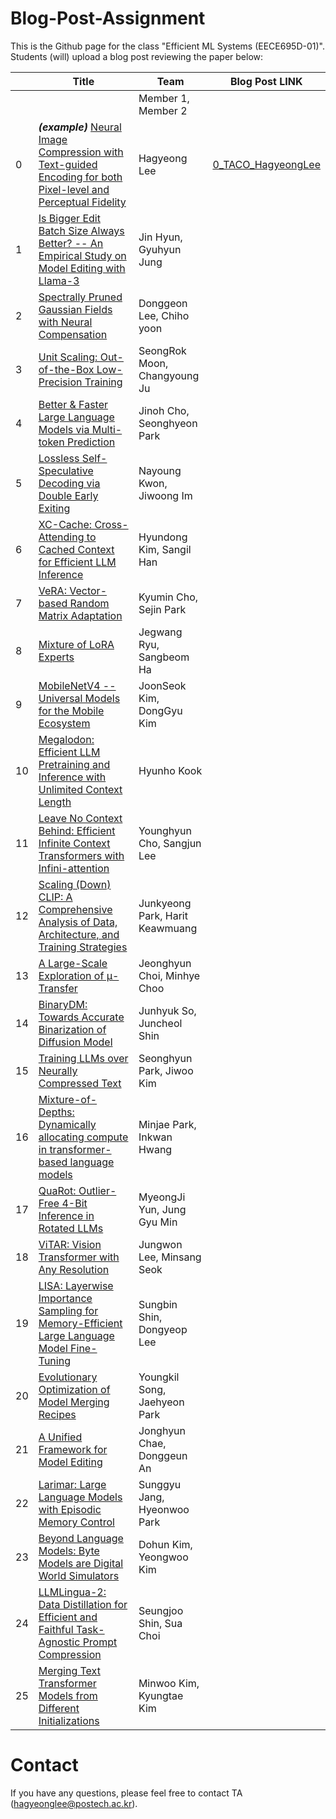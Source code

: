 # Blog-Post-Assignment

This is the Github page for the class "Efficient ML Systems (EECE695D-01)". Students (will) upload a blog post reviewing the paper below:

|  	| Title 	| Team 	| Blog Post LINK 	|
|---	|---	|---	|---	|
|  	|  	| Member 1, Member 2 	|  	|
| 0 	| **_(example)_** [Neural Image Compression with Text-guided Encoding for both Pixel-level and Perceptual Fidelity](https://arxiv.org/abs/2403.02944) 	| Hagyeong Lee 	| [0_TACO_HagyeongLee](https://github.com/efficientml-spring24/Blog-Post-Assignment/tree/main/0_TACO_HagyeongLee) 	|
| 1 	| [Is Bigger Edit Batch Size Always Better? -- An Empirical Study on Model Editing with Llama-3         	](https//arxiv.org/abs/2405.00666) 	| Jin Hyun, Gyuhyun Jung 	|  	|
| 2 	| [Spectrally Pruned Gaussian Fields with Neural Compensation                          	](https//arxiv.org/pdf/2405.00676) 	| Donggeon Lee, Chiho yoon 	|  	|
| 3 	| [Unit Scaling: Out-of-the-Box Low-Precision Training                              	](https//arxiv.org/abs/2303.11257) 	| SeongRok Moon, Changyoung Ju 	|  	|
| 4 	| [Better & Faster Large Language Models via Multi-token Prediction                       	](https//arxiv.org/abs/2404.19737) 	| Jinoh Cho, Seonghyeon Park 	|  	|
| 5 	| [Lossless Self-Speculative Decoding via Double Early Exiting                          	](https//arxiv.org/abs/2404.18911) 	| Nayoung Kwon, Jiwoong Im 	|  	|
| 6 	| [XC-Cache: Cross-Attending to Cached Context for Efficient LLM Inference                    	](https//arxiv.org/abs/2404.15420) 	| Hyundong Kim, Sangil Han 	|  	|
| 7 	| [VeRA: Vector-based Random Matrix Adaptation                                  	](https//arxiv.org/abs/2310.11454) 	| Kyumin Cho, Sejin Park 	|  	|
| 8 	| [Mixture of LoRA Experts                                            	](https//arxiv.org/abs/2404.13628) 	| Jegwang Ryu, Sangbeom Ha 	|  	|
| 9 	| [MobileNetV4 -- Universal Models for the Mobile Ecosystem                           	](https//arxiv.org/abs/2404.10518) 	| JoonSeok Kim, DongGyu Kim 	|  	|
| 10 	| [Megalodon: Efficient LLM Pretraining and Inference with Unlimited Context Length               	](https//arxiv.org/pdf/2404.08801) 	| Hyunho Kook 	|  	|
| 11 	| [Leave No Context Behind: Efficient Infinite Context Transformers with Infini-attention            	](https//arxiv.org/abs/2404.07143) 	| Younghyun Cho, Sangjun Lee 	|  	|
| 12 	| [Scaling (Down) CLIP: A Comprehensive Analysis of Data, Architecture, and Training Strategies         	](https//arxiv.org/abs/2404.08197) 	| Junkyeong Park, Harit Keawmuang 	|  	|
| 13 	| [A Large-Scale Exploration of μ-Transfer                                    	](https//arxiv.org/abs/2404.05728) 	| Jeonghyun Choi, Minhye Choo 	|  	|
| 14 	| [BinaryDM: Towards Accurate Binarization of Diffusion Model                          	](https//arxiv.org/abs/2404.05662) 	| Junhyuk So, Juncheol Shin 	|  	|
| 15 	| [Training LLMs over Neurally Compressed Text                                  	](https//arxiv.org/abs/2404.03626) 	| Seonghyun Park, Jiwoo Kim 	|  	|
| 16 	| [Mixture-of-Depths: Dynamically allocating compute in transformer-based language models            	](https//arxiv.org/abs/2404.02258) 	| Minjae Park, Inkwan Hwang 	|  	|
| 17 	| [QuaRot: Outlier-Free 4-Bit Inference in Rotated LLMs                             	](https//arxiv.org/abs/2404.00456) 	| MyeongJi Yun, Jung Gyu Min 	|  	|
| 18 	| [ViTAR: Vision Transformer with Any Resolution                                 	](https//arxiv.org/abs/2403.18361) 	| Jungwon Lee, Minsang Seok 	|  	|
| 19 	| [LISA: Layerwise Importance Sampling for Memory-Efficient Large Language Model Fine-Tuning           	](https//arxiv.org/abs/2403.17919) 	| Sungbin Shin, Dongyeop Lee 	|  	|
| 20 	| [Evolutionary Optimization of Model Merging Recipes                              	](https//arxiv.org/abs/2403.13187) 	| Youngkil Song, Jaehyeon Park 	|  	|
| 21 	| [A Unified Framework for Model Editing                                     	](https//arxiv.org/abs/2403.14236) 	| Jonghyun Chae, Donggeun An 	|  	|
| 22 	| [Larimar: Large Language Models with Episodic Memory Control                          	](https//arxiv.org/abs/2403.11901) 	| Sunggyu Jang, Hyeonwoo Park 	|  	|
| 23 	| [Beyond Language Models: Byte Models are Digital World Simulators                       	](https//arxiv.org/abs/2402.19155) 	| Dohun Kim, Yeongwoo Kim 	|  	|
| 24 	| [LLMLingua-2: Data Distillation for Efficient and Faithful Task-Agnostic Prompt Compression          	](https//arxiv.org/abs/2403.12968) 	| Seungjoo Shin, Sua Choi 	|  	|
| 25 	| [Merging Text Transformer Models from Different Initializations                        	](https//arxiv.org/abs/2403.00986) 	| Minwoo Kim, Kyungtae Kim 	|  	|


# Contact
If you have any questions, please feel free to contact TA (hagyeonglee@postech.ac.kr).